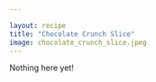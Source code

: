 ```yaml
---

layout: recipe
title: "Chocolate Crunch Slice"
image: chocolate_crunch_slice.jpeg
---
```


Nothing here yet!